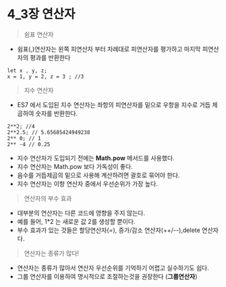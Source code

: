 # 4_3장 연산자

> 쉼표 연산자

- 쉼표(,)연산자는 왼쪽 피연산자 부터 차례대로 피연산자를 평가하고 마지막 피연산자의 평과를 반환한다
``` 
let x , y, z;
x = 1, y = 2, z = 3 ; //3
```


> 지수 연산자

- ES7 에서 도입된 지수 연산자는 좌항의 피연산자를 밑으로 우항을 지수로 거듭 제곱하여 숫자를 반환한다.
```
2**2; //4
2**2.5; // 5.65685424949238
2** 0; // 1
2** -4 // 0.25
```

- 지수 연산자가 도입되기 전에는 **Math.pow** 메서드를 사용했다.
- 지수 연산자는 Math.pow 보다 가독성이 좋다.
- 음수를 거듭제곱의 밑으로 사용해 계산하려면 괄호로 묶어야 한다.
- 지수 연산자는 이항 연산자 중에서 우선순위가 가장 높다.

> 연산자의 부수 효과

- 대부분의 연산자는 다른 코드에 영향을 주지 않는다.
- 예를 들어, 1*2 는 새로운 값 2를 생성할 뿐이다.
- 부수 효과가 있는 것들은 할당연산자(=), 증가/감소 연산자(++/--),delete 연산자다.

> 연산자는 종류가 많다!
- 연산자는 종류가 많아서 연산자 우선순위를 기억하기 어렵고 실수하기도 쉽다.
- 그룹 연산자를 이용하여 명시적으로 조절하는것을 권장한다 (**그룹연산자**)